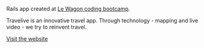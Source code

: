 Rails app created at [Le Wagon coding bootcamp](https://www.lewagon.com).

Travelive is an innovative travel app.
Through technology - mapping and live video - we try to reinvent travel.

[Visit the website](https://www.travelive.fr)

